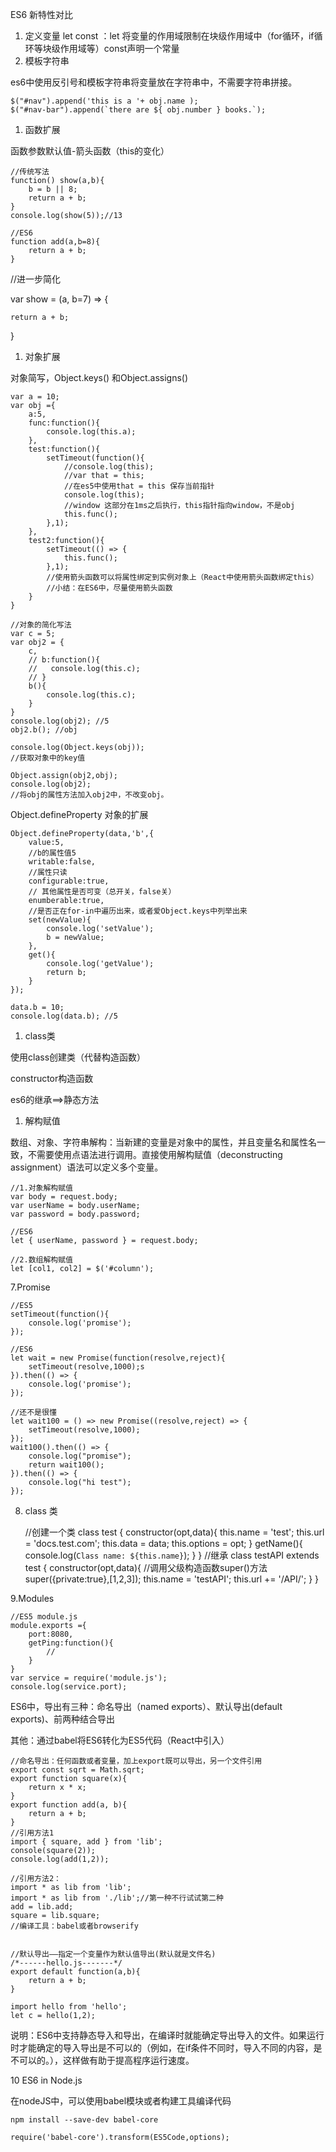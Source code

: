  ES6 新特性对比

1. 定义变量
   let const ：let 将变量的作用域限制在块级作用域中（for循环，if循环等块级作用域等）const声明一个常量
2. 模板字符串

es6中使用反引号和模板字符串将变量放在字符串中，不需要字符串拼接。

    $("#nav").append('this is a '+ obj.name );
    $("#nav-bar").append(`there are ${ obj.number } books.`);

1. 函数扩展

函数参数默认值-箭头函数（this的变化）

    //传统写法
    function() show(a,b){
    	b = b || 8;
    	return a + b;
    }
    console.log(show(5));//13
    
    //ES6
    function add(a,b=8){
    	return a + b;
    }

//进一步简化

var show = (a, b=7) => {

	return a + b;

}

1. 对象扩展

对象简写，Object.keys() 和Object.assigns()

    var a = 10;
    var obj ={
    	a:5,
    	func:function(){
    		console.log(this.a);
    	},
    	test:function(){
    		setTimeout(function(){
    			//console.log(this);
    			//var that = this;
    			//在es5中使用that = this 保存当前指针
    			console.log(this);
    			//window 这部分在1ms之后执行，this指针指向window，不是obj
    			this.func();
    		},1);
    	},
    	test2:function(){
    		setTimeout(() => {
    			this.func();
    		},1);
    		//使用箭头函数可以将属性绑定到实例对象上（React中使用箭头函数绑定this）
    		//小结：在ES6中，尽量使用箭头函数
    	}
    }
    
    //对象的简化写法
    var c = 5;
    var obj2 = {
    	c,
    	// b:function(){
    	// 	 console.log(this.c);
    	// }
    	b(){
    		console.log(this.c);
    	}
    }
    console.log(obj2); //5 
    obj2.b(); //obj
    
    console.log(Object.keys(obj));
    //获取对象中的key值
    
    Object.assign(obj2,obj);
    console.log(obj2);
    //将obj的属性方法加入obj2中，不改变obj。
    

Object.defineProperty 对象的扩展

    Object.defineProperty(data,'b',{
    	value:5,
    	//b的属性值5
    	writable:false,
    	//属性只读
    	configurable:true,
    	// 其他属性是否可变（总开关，false关）
    	enumberable:true,
    	//是否正在for-in中遍历出来，或者爱Object.keys中列举出来
    	set(newValue){
    		console.log('setValue');
    		b = newValue;
    	},
    	get(){
    		console.log('getValue');
    		return b;
    	}
    });
    
    data.b = 10;
    console.log(data.b); //5
    
    

1. class类

使用class创建类（代替构造函数）

constructor构造函数

es6的继承==>静态方法

    
    

1. 解构赋值

数组、对象、字符串解构：当新建的变量是对象中的属性，并且变量名和属性名一致，不需要使用点语法进行调用。直接使用解构赋值（deconstructing assignment）语法可以定义多个变量。

    //1.对象解构赋值
    var body = request.body;
    var userName = body.userName;
    var password = body.password;
    
    //ES6
    let { userName, password } = request.body;
    
    //2.数组解构赋值
    let [col1, col2] = $('#column');

7.Promise

    //ES5
    setTimeout(function(){
        console.log('promise');
    });
    
    //ES6
    let wait = new Promise(function(resolve,reject){
        setTimeout(resolve,1000);s
    }).then(() => {
        console.log('promise');
    });
    
    //还不是很懂
    let wait100 = () => new Promise((resolve,reject) => {
        setTimeout(resolve,1000);
    });
    wait100().then(() => {
        console.log("promise");
        return wait100();
    }).then(() => {
        console.log("hi test");
    });

8. class 类

    //创建一个类
    class test {
        constructor(opt,data){
            this.name = 'test';
            this.url = 'docs.test.com';
            this.data = data;
            this.options = opt;
        }
        getName(){
            console.log(`Class name: ${this.name}`);
        }
    }
    //继承
    class testAPI extends test {
        constructor(opt,data){
            //调用父级构造函数super()方法
            super({private:true},[1,2,3]);
            this.name = 'testAPI';
            this.url += '/API/';
        }
    }

9.Modules

    //ES5 module.js
    module.exports ={
        port:8080,
        getPing:function(){
            //
        }
    }
    var service = require('module.js');
    console.log(service.port);

ES6中，导出有三种：命名导出（named exports）、默认导出(default exports)、前两种结合导出

其他：通过babel将ES6转化为ES5代码（React中引入）

    //命名导出：任何函数或者变量，加上export既可以导出，另一个文件引用
    export const sqrt = Math.sqrt;
    export function square(x){
        return x * x;
    }
    export function add(a, b){
        return a + b;
    }
    //引用方法1
    import { square, add } from 'lib';
    console(square(2));
    console.log(add(1,2));
    
    //引用方法2：
    import * as lib from 'lib';
    import * as lib from './lib';//第一种不行试试第二种
    add = lib.add;
    square = lib.square;
    //编译工具：babel或者browserify
    
    
    //默认导出——指定一个变量作为默认值导出(默认就是文件名)
    /*------hello.js-------*/
    export default function(a,b){
        return a + b;
    }
    
    import hello from 'hello';
    let c = hello(1,2);

说明：ES6中支持静态导入和导出，在编译时就能确定导出导入的文件。如果运行时才能确定的导入导出是不可以的（例如，在if条件不同时，导入不同的内容，是不可以的。），这样做有助于提高程序运行速度。

10 ES6 in Node.js

在nodeJS中，可以使用babel模块或者构建工具编译代码

    npm install --save-dev babel-core

    require('babel-core').transform(ES5Code,options);

 
